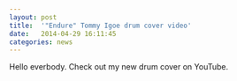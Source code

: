 ```yaml
---
layout: post
title:  '"Endure" Tommy Igoe drum cover video'
date:   2014-04-29 16:11:45
categories: news
---
```

Hello everbody. Check out my new drum cover on YouTube. 

<div class="videowrapper">
<iframe src="//https://youtu.be/YpnSd0R4z98" frameborder="0" allowfullscreen></iframe>
</div>